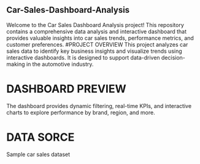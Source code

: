 ## Car-Sales-Dashboard-Analysis
 Welcome to the Car Sales Dashboard Analysis project! This repository contains a comprehensive data analysis and interactive dashboard that provides valuable insights into car sales trends, performance metrics, and customer preferences.
 #PROJECT OVERVIEW 
 This project analyzes car sales data to identify key business insights and visualize trends using interactive dashboards. It is designed to support data-driven decision-making in the automotive industry.
 # DASHBOARD PREVIEW
 The dashboard provides dynamic filtering, real-time KPIs, and interactive charts to explore performance by brand, region, and more.
 # DATA SORCE
Sample car sales dataset

